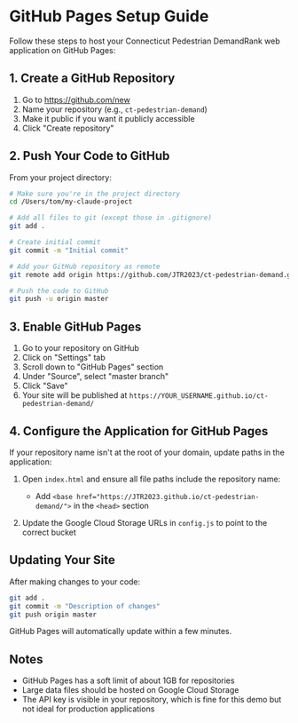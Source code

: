 # GitHub Pages Setup Guide

Follow these steps to host your Connecticut Pedestrian DemandRank web application on GitHub Pages:

## 1. Create a GitHub Repository

1. Go to https://github.com/new
2. Name your repository (e.g., `ct-pedestrian-demand`)
3. Make it public if you want it publicly accessible
4. Click "Create repository"

## 2. Push Your Code to GitHub

From your project directory:

```bash
# Make sure you're in the project directory
cd /Users/tom/my-claude-project

# Add all files to git (except those in .gitignore)
git add .

# Create initial commit
git commit -m "Initial commit"

# Add your GitHub repository as remote
git remote add origin https://github.com/JTR2023/ct-pedestrian-demand.git

# Push the code to GitHub
git push -u origin master
```

## 3. Enable GitHub Pages

1. Go to your repository on GitHub
2. Click on "Settings" tab
3. Scroll down to "GitHub Pages" section
4. Under "Source", select "master branch"
5. Click "Save"
6. Your site will be published at `https://YOUR_USERNAME.github.io/ct-pedestrian-demand/`

## 4. Configure the Application for GitHub Pages

If your repository name isn't at the root of your domain, update paths in the application:

1. Open `index.html` and ensure all file paths include the repository name:
   - Add `<base href="https://JTR2023.github.io/ct-pedestrian-demand/">` in the `<head>` section

2. Update the Google Cloud Storage URLs in `config.js` to point to the correct bucket

## Updating Your Site

After making changes to your code:

```bash
git add .
git commit -m "Description of changes"
git push origin master
```

GitHub Pages will automatically update within a few minutes.

## Notes

- GitHub Pages has a soft limit of about 1GB for repositories
- Large data files should be hosted on Google Cloud Storage
- The API key is visible in your repository, which is fine for this demo but not ideal for production applications